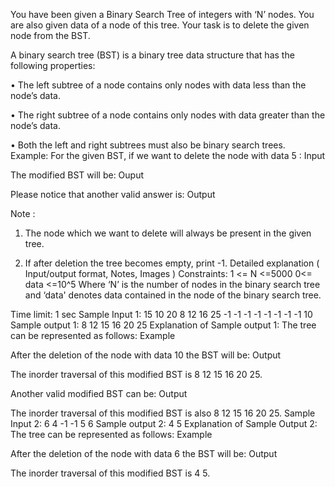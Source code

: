 You have been given a Binary Search Tree of integers with ‘N’ nodes. You are also given data of a node of this tree. Your task is to delete the given node from the BST.

A binary search tree (BST) is a binary tree data structure that has the following properties:

• The left subtree of a node contains only nodes with data less than the node’s data.

• The right subtree of a node contains only nodes with data greater than the node’s data.

• Both the left and right subtrees must also be binary search trees.
Example:
For the given BST, if we want to delete the node with data 5 :
Input

The modified BST will be:
Ouput

Please notice that another valid answer is:
Output

Note :

1. The node which we want to delete will always be present in the given tree.

2. If after deletion the tree becomes empty, print -1.
Detailed explanation ( Input/output format, Notes, Images )
Constraints:
1 <= N <=5000
0<= data <=10^5
Where ‘N’ is the number of nodes in the binary search tree and ‘data' denotes data contained in the node of the binary search tree.

Time limit: 1 sec
Sample Input 1:
15 10 20 8 12 16 25 -1 -1 -1 -1 -1 -1 -1 -1
10
Sample output 1:
8 12 15 16 20 25 
Explanation of Sample output 1:
The tree can be represented as follows:
Example

After the deletion of the node with data 10 the BST will be:
Output

The inorder traversal of this modified BST is 8 12 15 16 20 25.

Another valid modified BST can be:
Output

The inorder traversal of this modified BST is also 8 12 15 16 20 25.
Sample Input 2:
6 4 -1 -1 5
6
Sample output 2:
4 5
Explanation of Sample Output 2:
The tree can be represented as follows:
Example

After the deletion of the node with data 6 the BST will be:
Output

The inorder traversal of this modified BST is 4 5.

